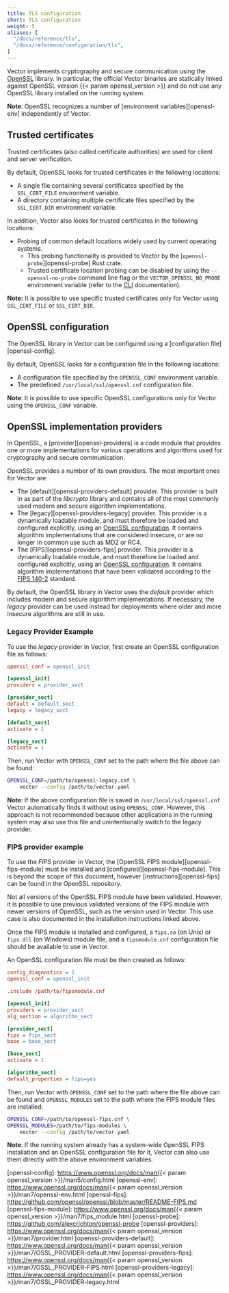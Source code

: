 ```yaml
---
title: TLS configuration
short: TLS configuration
weight: 5
aliases: [
  "/docs/reference/tls",
  "/docs/reference/configuration/tls",
]
---
```


Vector implements cryptography and secure communication using the [OpenSSL][openssl] library.
In particular, the official Vector binaries are statically linked against OpenSSL version
{{< param openssl_version >}} and do not use any OpenSSL library installed on the running system.

**Note**: OpenSSL recognizes a number of [environment variables][openssl-env] independently of Vector.

## Trusted certificates

Trusted certificates (also called certificate authorities) are used for client and server verification.

By default, OpenSSL looks for trusted certificates in the following locations:

* A single file containing several certificates specified by the `SSL_CERT_FILE` environment variable.
* A directory containing multiple certificate files specified by the `SSL_CERT_DIR` environment variable.

In addition, Vector also looks for trusted certificates in the following locations:

* Probing of common default locations widely used by current operating systems.
  * This probing functionality is provided to Vector by the [`openssl-probe`][openssl-probe] Rust crate.
  * Trusted certificate location probing can be disabled by using the `--openssl-no-probe` command line
    flag or the `VECTOR_OPENSSL_NO_PROBE` environment variable (refer to the [CLI][cli] documentation).

**Note:** It is possible to use specific trusted certificates only for Vector using `SSL_CERT_FILE` or `SSL_CERT_DIR`.

## OpenSSL configuration

The OpenSSL library in Vector can be configured using a [configuration file][openssl-config].

By default, OpenSSL looks for a configuration file in the following locations:

* A configuration file specified by the `OPENSSL_CONF` environment variable.
* The predefined `/usr/local/ssl/openssl.cnf` configuration file.

**Note**: It is possible to use specific OpenSSL configurations only for Vector using the `OPENSSL_CONF` variable.

## OpenSSL implementation providers

In OpenSSL, a [provider][openssl-providers] is a code module that provides one or more implementations
for various operations and algorithms used for cryptography and secure communication.

OpenSSL provides a number of its own providers. The most important ones for Vector are:

* The [default][openssl-providers-default] provider. This provider is built in as part of the _libcrypto_
  library and contains all of the most commonly used modern and secure algorithm implementations.
* The [legacy][openssl-providers-legacy] provider. This provider is a dynamically loadable module, and must
  therefore be loaded and configured explicitly, using an [OpenSSL configuration](#openssl-configuration).
  It contains algorithm implementations that are considered insecure, or are no longer in common use such as MD2 or RC4.
* The [FIPS][openssl-providers-fips] provider. This provider is a dynamically loadable module, and must
  therefore be loaded and configured explicitly, using an [OpenSSL configuration](#openssl-configuration).
  It contains algorithm implementations that have been validated according to the [FIPS 140-2][fips-140-2] standard.

By default, the OpenSSL library in Vector uses the _default_ provider which includes modern and secure
algorithm implementations. If necessary, the _legacy_ provider can be used instead for deployments where
older and more insecure algorithms are still in use.

### Legacy Provider Example

To use the _legacy_ provider in Vector, first create an OpenSSL configuration file as follows:
```ini
openssl_conf = openssl_init

[openssl_init]
providers = provider_sect

[provider_sect]
default = default_sect
legacy = legacy_sect

[default_sect]
activate = 1

[legacy_sect]
activate = 1
```

Then, run Vector with `OPENSSL_CONF` set to the path where the file above can be found:
```sh
OPENSSL_CONF=/path/to/openssl-legacy.cnf \
    vector --config /path/to/vector.yaml
```

**Note**: If the above configuration file is saved in `/usr/local/ssl/openssl.cnf` Vector automatically
finds it without using `OPENSSL_CONF`. However, this approach is not recommended because other applications
in the running system may also use this file and unintentionally switch to the legacy provider.

### FIPS provider example

To use the _FIPS_ provider in Vector, the [OpenSSL FIPS module][openssl-fips-module] must be installed
and [configured][openssl-fips-module]. This is beyond the scope of this document, however
[instructions][openssl-fips] can be found in the OpenSSL repository.

Not all versions of the OpenSSL FIPS module have been validated. However, it is possible to use previous
validated versions of the FIPS module with newer versions of OpenSSL, such as the version used in Vector.
This use case is also documented in the installation instructions linked above.

Once the FIPS module is installed and configured, a `fips.so` (on Unix) or `fips.dll` (on Windows)
module file, and a `fipsmodule.cnf` configuration file should be available to use in Vector.

An OpenSSL configuration file must be then created as follows:
```ini
config_diagnostics = 1
openssl_conf = openssl_init

.include /path/to/fipsmodule.cnf

[openssl_init]
providers = provider_sect
alg_section = algorithm_sect

[provider_sect]
fips = fips_sect
base = base_sect

[base_sect]
activate = 1

[algorithm_sect]
default_properties = fips=yes
```

Then, run Vector with `OPENSSL_CONF` set to the path where the file above can be found and
`OPENSSL_MODULES` set to the path where the FIPS module files are installed:
```sh
OPENSSL_CONF=/path/to/openssl-fips.cnf \
OPENSSL_MODULES=/path/to/fips-modules \
    vector --config /path/to/vector.yaml
```

**Note**: If the running system already has a system-wide OpenSSL FIPS installation and an OpenSSL
configuration file for it, Vector can also use them directly with the above environment variables.

[cli]: /docs/reference/cli
[fips-140-2]: https://en.wikipedia.org/wiki/FIPS_140-2
[openssl]: https://www.openssl.org/
[openssl-config]: https://www.openssl.org/docs/man{{< param openssl_version >}}/man5/config.html
[openssl-env]: https://www.openssl.org/docs/man{{< param openssl_version >}}/man7/openssl-env.html
[openssl-fips]: https://github.com/openssl/openssl/blob/master/README-FIPS.md
[openssl-fips-module]: https://www.openssl.org/docs/man{{< param openssl_version >}}/man7/fips_module.html
[openssl-probe]: https://github.com/alexcrichton/openssl-probe
[openssl-providers]: https://www.openssl.org/docs/man{{< param openssl_version >}}/man7/provider.html
[openssl-providers-default]: https://www.openssl.org/docs/man{{< param openssl_version >}}/man7/OSSL_PROVIDER-default.html
[openssl-providers-fips]: https://www.openssl.org/docs/man{{< param openssl_version >}}/man7/OSSL_PROVIDER-FIPS.html
[openssl-providers-legacy]: https://www.openssl.org/docs/man{{< param openssl_version >}}/man7/OSSL_PROVIDER-legacy.html
